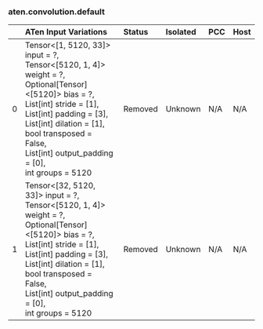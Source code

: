 ### aten.convolution.default
|    | ATen Input Variations                                                                                                                                                                                                                                                               | Status   | Isolated   | PCC   | Host   |
|---:|:------------------------------------------------------------------------------------------------------------------------------------------------------------------------------------------------------------------------------------------------------------------------------------|:---------|:-----------|:------|:-------|
|  0 | Tensor<[1, 5120, 33]> input = ?,<br>Tensor<[5120, 1, 4]> weight = ?,<br>Optional[Tensor]<[5120]> bias = ?,<br>List[int] stride = [1],<br>List[int] padding = [3],<br>List[int] dilation = [1],<br>bool transposed = False,<br>List[int] output_padding = [0],<br>int groups = 5120  | Removed  | Unknown    | N/A   | N/A    |
|  1 | Tensor<[32, 5120, 33]> input = ?,<br>Tensor<[5120, 1, 4]> weight = ?,<br>Optional[Tensor]<[5120]> bias = ?,<br>List[int] stride = [1],<br>List[int] padding = [3],<br>List[int] dilation = [1],<br>bool transposed = False,<br>List[int] output_padding = [0],<br>int groups = 5120 | Removed  | Unknown    | N/A   | N/A    |

